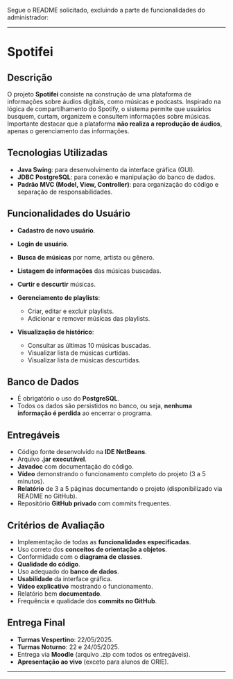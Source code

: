Segue o README solicitado, excluindo a parte de funcionalidades do administrador:

---

# Spotifei

## Descrição

O projeto **Spotifei** consiste na construção de uma plataforma de informações sobre áudios digitais, como músicas e podcasts. Inspirado na lógica de compartilhamento do Spotify, o sistema permite que usuários busquem, curtam, organizem e consultem informações sobre músicas. Importante destacar que a plataforma **não realiza a reprodução de áudios**, apenas o gerenciamento das informações.

## Tecnologias Utilizadas

* **Java Swing**: para desenvolvimento da interface gráfica (GUI).
* **JDBC PostgreSQL**: para conexão e manipulação do banco de dados.
* **Padrão MVC (Model, View, Controller)**: para organização do código e separação de responsabilidades.

## Funcionalidades do Usuário

* **Cadastro de novo usuário**.
* **Login de usuário**.
* **Busca de músicas** por nome, artista ou gênero.
* **Listagem de informações** das músicas buscadas.
* **Curtir e descurtir** músicas.
* **Gerenciamento de playlists**:

  * Criar, editar e excluir playlists.
  * Adicionar e remover músicas das playlists.
* **Visualização de histórico**:

  * Consultar as últimas 10 músicas buscadas.
  * Visualizar lista de músicas curtidas.
  * Visualizar lista de músicas descurtidas.

## Banco de Dados

* É obrigatório o uso do **PostgreSQL**.
* Todos os dados são persistidos no banco, ou seja, **nenhuma informação é perdida** ao encerrar o programa.

## Entregáveis

* Código fonte desenvolvido na **IDE NetBeans**.
* Arquivo **.jar executável**.
* **Javadoc** com documentação do código.
* **Vídeo** demonstrando o funcionamento completo do projeto (3 a 5 minutos).
* **Relatório** de 3 a 5 páginas documentando o projeto (disponibilizado via README no GitHub).
* Repositório **GitHub privado** com commits frequentes.

## Critérios de Avaliação

* Implementação de todas as **funcionalidades especificadas**.
* Uso correto dos **conceitos de orientação a objetos**.
* Conformidade com o **diagrama de classes**.
* **Qualidade do código**.
* Uso adequado do **banco de dados**.
* **Usabilidade** da interface gráfica.
* **Vídeo explicativo** mostrando o funcionamento.
* Relatório bem **documentado**.
* Frequência e qualidade dos **commits no GitHub**.

## Entrega Final

* **Turmas Vespertino**: 22/05/2025.
* **Turmas Noturno**: 22 e 24/05/2025.
* Entrega via **Moodle** (arquivo .zip com todos os entregáveis).
* **Apresentação ao vivo** (exceto para alunos de ORIE).

---
